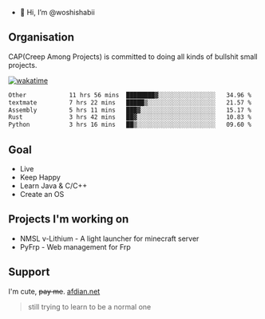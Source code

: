 - 👋 Hi, I’m @woshishabii

## Organisation

CAP(Creep Among Projects) is committed to doing all kinds of bullshit small projects.

[![wakatime](https://wakatime.com/badge/user/34d02784-acc1-4a16-82d7-33fdb53c4ed6.svg)](https://wakatime.com/@34d02784-acc1-4a16-82d7-33fdb53c4ed6)


<!--START_SECTION:waka-->

```txt
Other            11 hrs 56 mins  ████████▓░░░░░░░░░░░░░░░░   34.96 %
textmate         7 hrs 22 mins   █████▒░░░░░░░░░░░░░░░░░░░   21.57 %
Assembly         5 hrs 11 mins   ███▓░░░░░░░░░░░░░░░░░░░░░   15.17 %
Rust             3 hrs 42 mins   ██▓░░░░░░░░░░░░░░░░░░░░░░   10.83 %
Python           3 hrs 16 mins   ██▒░░░░░░░░░░░░░░░░░░░░░░   09.60 %
```

<!--END_SECTION:waka-->

## Goal
- Live
- Keep Happy
- Learn Java & C/C++
- Create an OS

## Projects I'm working on

- NMSL v-Lithium - A light launcher for minecraft server
- PyFrp - Web management for Frp


## Support
I'm cute, ~~pay me~~.
[afdian.net](https://afdian.net/a/woshishabi)

> still trying to learn to be a normal one

<!---
woshishabii/woshishabii is a ✨ special ✨ repository because its `README.md` (this file) appears on your GitHub profile.
You can click the Preview link to take a look at your changes.
--->
